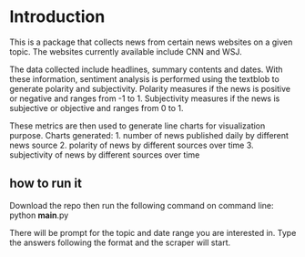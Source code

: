 # Introduction

This is a package that collects news from certain news websites on a given topic. 
The websites currently available include CNN and WSJ.

The data collected include headlines, summary contents and dates.
With these information, sentiment analysis is performed using the textblob
to generate polarity and subjectivity. Polarity measures if the news is positive or negative and ranges from -1 to 1.
Subjectivity measures if the news is subjective or objective and ranges from 0 to 1.

These metrics are then used to generate line charts for visualization purpose.
Charts generated:
    1. number of news published daily by different news source
    2. polarity of news by different sources over time
    3. subjectivity of news by different sources over time

    
## how to run it

Download the repo then run the following command on command line:
        python __main__.py 
    
There will be prompt for the topic and date range you are interested in.
Type the answers following the format and the scraper will start.